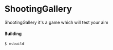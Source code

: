 # ShootingGallery

ShootingGallery it's a game which will test your aim

#### Building
```sh
$ msbuild
```
